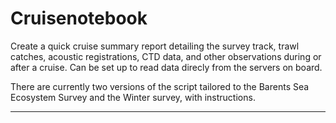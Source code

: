# Cruisenotebook
Create a quick cruise summary report detailing the survey track, trawl catches, acoustic registrations, CTD data, and other observations during or after a cruise. Can be set up to read data direcly from the servers on board.

There are currently two versions of the script tailored to the Barents Sea Ecosystem Survey and the Winter survey, with instructions.

---